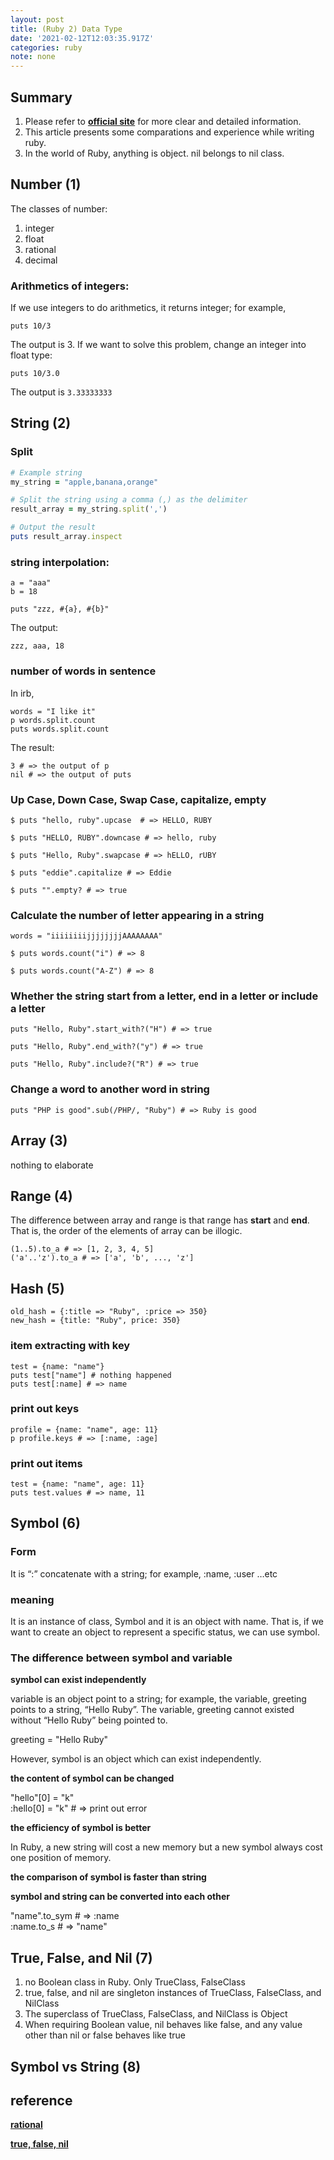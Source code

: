 ```yaml
---
layout: post
title: (Ruby 2) Data Type
date: '2021-02-12T12:03:35.917Z'
categories: ruby
note: none
---
```


## Summary
1. Please refer to [**official site**](https://docs.ruby-lang.org/en/3.0.0) for more clear and detailed information.
2. This article presents some comparations and experience while writing ruby.
3. In the world of Ruby, anything is object. nil belongs to nil class.

## Number (1)
The classes of number:
1. integer
2. float
3. rational
4. decimal

### Arithmetics of integers:

If we use integers to do arithmetics, it returns integer; for example,

```
puts 10/3
```

The output is 3. If we want to solve this problem, change an integer into float type:
```
puts 10/3.0
```

The output is `3.33333333`

## String (2)

### Split

```ruby
# Example string
my_string = "apple,banana,orange"

# Split the string using a comma (,) as the delimiter
result_array = my_string.split(',')

# Output the result
puts result_array.inspect
```

### string interpolation:
```
a = "aaa"
b = 18

puts "zzz, #{a}, #{b}"
```

The output:
```
zzz, aaa, 18
```

### number of words in sentence
In irb,
```
words = "I like it"
p words.split.count
puts words.split.count
```
The result:
```
3 # => the output of p
nil # => the output of puts
```

### Up Case, Down Case, Swap Case, capitalize, empty
```
$ puts "hello, ruby".upcase  # => HELLO, RUBY

$ puts "HELLO, RUBY".downcase # => hello, ruby

$ puts "Hello, Ruby".swapcase # => hELLO, rUBY

$ puts "eddie".capitalize # => Eddie

$ puts "".empty? # => true
```

### Calculate the number of letter appearing in a string
```
words = "iiiiiiiijjjjjjjjAAAAAAAA"

$ puts words.count("i") # => 8

$ puts words.count("A-Z") # => 8
```
### Whether the string start from a letter, end in a letter or include a letter
```
puts "Hello, Ruby".start_with?("H") # => true

puts "Hello, Ruby".end_with?("y") # => true

puts "Hello, Ruby".include?("R") # => true
```
### Change a word to another word in string
```
puts "PHP is good".sub(/PHP/, "Ruby") # => Ruby is good
```
## Array (3)
nothing to elaborate

## Range (4)
The difference between array and range is that range has **start** and **end**. That is, the order of the elements of array can be illogic.

```
(1..5).to_a # => [1, 2, 3, 4, 5]  
('a'..'z').to_a # => ['a', 'b', ..., 'z']  
```

## Hash (5)
```
old_hash = {:title => "Ruby", :price => 350}
new_hash = {title: "Ruby", price: 350}
```

### item extracting with key
```
test = {name: "name"}  
puts test["name"] # nothing happened  
puts test[:name] # => name
```
### print out keys
```
profile = {name: "name", age: 11}  
p profile.keys # => [:name, :age]
```
### print out items
```
test = {name: "name", age: 11}  
puts test.values # => name, 11
```
## Symbol (6)

### Form

It is “:” concatenate with a string; for example, :name, :user …etc

### meaning

It is an instance of class, Symbol and it is an object with name. That is, if we want to create an object to represent a specific status, we can use symbol.

### The difference between symbol and variable

**symbol can exist independently**

variable is an object point to a string; for example, the variable, greeting points to a string, “Hello Ruby”. The variable, greeting cannot existed without “Hello Ruby” being pointed to.

greeting = "Hello Ruby"

However, symbol is an object which can exist independently.

**the content of symbol can be changed**

"hello"[0] = "k"  
:hello[0] = "k" # => print out error

**the efficiency of symbol is better**

In Ruby, a new string will cost a new memory but a new symbol always cost one position of memory.

**the comparison of symbol is faster than string**

**symbol and string can be converted into each other**

"name".to_sym # => :name  
:name.to_s # => "name"

## True, False, and Nil (7)
1. no Boolean class in Ruby. Only TrueClass, FalseClass
2. true, false, and nil are singleton instances of TrueClass, FalseClass, and NilClass
3. The superclass of TrueClass, FalseClass, and NilClass is Object
4. When requiring Boolean value, nil behaves like false, and any value other than nil or false behaves like true

## Symbol vs String (8)


## reference
[**rational**](https://ruby-doc.org/core-2.5.0/Rational.html)

[**true, false, nil**](https://www.oreilly.com/library/view/the-ruby-programming/9780596516178/ch03s07.html#:~:text=true%20and%20false%20are%20the,a%20singleton%20instance%20of%20TrueClass%20.)
